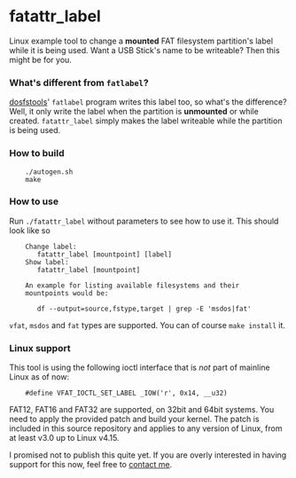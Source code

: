 # fatattr_label
Linux example tool to change a __mounted__ FAT filesystem partition's
label while it is being used. Want a USB Stick's name to be writeable?
Then this might be for you.

### What's different from `fatlabel`?
[dosfstools](https://github.com/dosfstools/dosfstools)' `fatlabel` program writes
this label too, so what's the difference? Well, it only write the label when the
partition is __unmounted__ or while created. `fatattr_label` simply makes the label
writeable while the partition is being used.

### How to build

		./autogen.sh
		make


### How to use
Run `./fatattr_label` without parameters to see how to use it. This should
look like so


		Change label:
		   fatattr_label [mountpoint] [label]
		Show label:
		   fatattr_label [mountpoint]

		An example for listing available filesystems and their
		mountpoints would be:

		   df --output=source,fstype,target | grep -E 'msdos|fat'


`vfat`, `msdos` and `fat` types are supported. You can of course `make install`
it.

### Linux support
This tool is using the following ioctl interface that is *not* part of mainline
Linux as of now:

        #define VFAT_IOCTL_SET_LABEL _IOW('r', 0x14, __u32)


FAT12, FAT16 and FAT32 are supported, on 32bit and 64bit systems. You need to
apply the provided patch and build your kernel. The patch is included in this
source repository and applies to any version of Linux, from at least v3.0 up to
Linux v4.15.

I promised not to publish this quite yet. If you are overly interested in
having support for this now, feel free to [contact me](mailto:martink@posteo.de).
